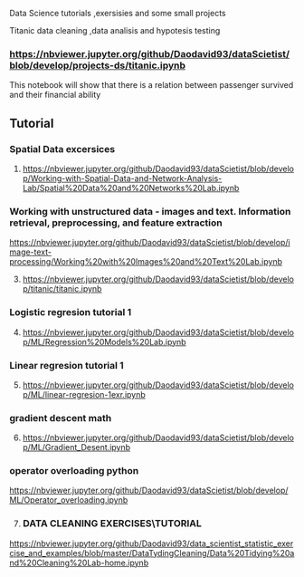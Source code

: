 

Data Science tutorials ,exersisies and some small projects 

Titanic data cleaning ,data analisis and hypotesis testing
### https://nbviewer.jupyter.org/github/Daodavid93/dataScietist/blob/develop/projects-ds/titanic.ipynb
This notebook will show that there is a relation between passenger survived and their financial ability






## Tutorial
### Spatial Data excersices
1) https://nbviewer.jupyter.org/github/Daodavid93/dataScietist/blob/develop/Working-with-Spatial-Data-and-Network-Analysis-Lab/Spatial%20Data%20and%20Networks%20Lab.ipynb
### Working with unstructured data - images and text. Information retrieval, preprocessing, and feature extraction
https://nbviewer.jupyter.org/github/Daodavid93/dataScietist/blob/develop/image-text-processing/Working%20with%20Images%20and%20Text%20Lab.ipynb

3) https://nbviewer.jupyter.org/github/Daodavid93/dataScietist/blob/develop/titanic/titanic.ipynb
### Logistic regresion tutorial 1
4) https://nbviewer.jupyter.org/github/Daodavid93/dataScietist/blob/develop/ML/Regression%20Models%20Lab.ipynb
### Linear  regresion tutorial 1
5) https://nbviewer.jupyter.org/github/Daodavid93/dataScietist/blob/develop/ML/linear-regresion-1exr.ipynb
### gradient descent math
6) https://nbviewer.jupyter.org/github/Daodavid93/dataScietist/blob/develop/ML/Gradient_Desent.ipynb

### operator overloading python
https://nbviewer.jupyter.org/github/Daodavid93/dataScietist/blob/develop/ML/Operator_overloading.ipynb

7) ### DATA CLEANING EXERCISES\TUTORIAL
https://nbviewer.jupyter.org/github/Daodavid93/data_scientist_statistic_exercise_and_examples/blob/master/DataTydingCleaning/Data%20Tidying%20and%20Cleaning%20Lab-home.ipynb
